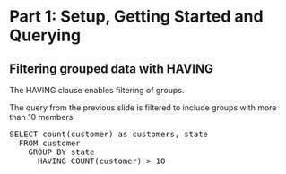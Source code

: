 # Part 1: Setup, Getting Started and Querying

## Filtering grouped data with HAVING 

The HAVING clause enables filtering of groups.

The query from the previous slide is filtered to include groups with more than 10 members

<pre id="example">
SELECT count(customer) as customers, state
  FROM customer 
    GROUP BY state
      HAVING COUNT(customer) > 10
</pre>
